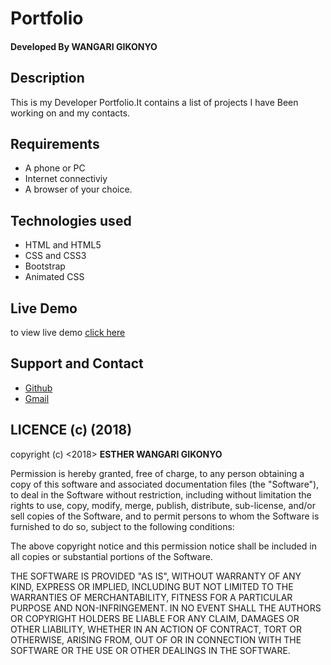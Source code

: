 # Portfolio

#### Developed By **WANGARI GIKONYO**

## Description
This is my Developer Portfolio.It contains a list of projects I have Been working on  and my contacts.

## Requirements
* A phone or PC
* Internet connectiviy
* A browser of your choice.


## Technologies used
* HTML and HTML5
* CSS and CSS3
* Bootstrap
* Animated CSS

## Live Demo
to view live demo <a href="https://wangarigikonyo.github.io/portfolio/">click here</a>

## Support and Contact
* <a href="https://github.com/WangariGikonyo">Github<a/>
* <a href="mailto:wangarie0@gmail.com">Gmail</a>


## LICENCE (c) (2018)
copyright (c) <2018> **ESTHER WANGARI GIKONYO**

Permission is hereby granted, free of charge, to any person obtaining a copy
of this software and associated documentation files (the "Software"), to deal
in the Software without restriction, including without limitation the rights
to use, copy, modify, merge, publish, distribute, sub-license, and/or sell
copies of the Software, and to permit persons to whom the Software is
furnished to do so, subject to the following conditions:

The above copyright notice and this permission notice shall be included in all
copies or substantial portions of the Software.

THE SOFTWARE IS PROVIDED "AS IS", WITHOUT WARRANTY OF ANY KIND, EXPRESS OR
IMPLIED, INCLUDING BUT NOT LIMITED TO THE WARRANTIES OF MERCHANTABILITY,
FITNESS FOR A PARTICULAR PURPOSE AND NON-INFRINGEMENT. IN NO EVENT SHALL THE
AUTHORS OR COPYRIGHT HOLDERS BE LIABLE FOR ANY CLAIM, DAMAGES OR OTHER
LIABILITY, WHETHER IN AN ACTION OF CONTRACT, TORT OR OTHERWISE, ARISING FROM,
OUT OF OR IN CONNECTION WITH THE SOFTWARE OR THE USE OR OTHER DEALINGS IN THE
SOFTWARE.
